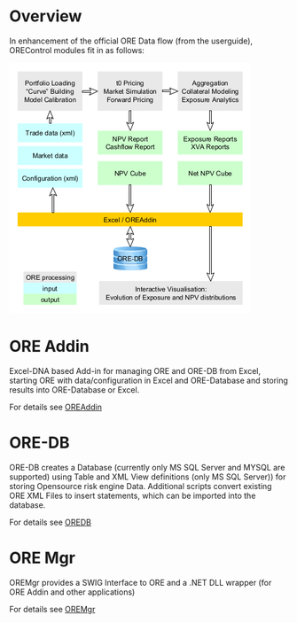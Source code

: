 # Overview

In enhancement of the official ORE Data flow (from the userguide), OREControl modules fit in as follows:

![Image of screenshot1](https://raw.githubusercontent.com/rkapl123/OREControl/master/docs/overview.png)


# ORE Addin

Excel-DNA based Add-in for managing ORE and ORE-DB from Excel, starting ORE with data/configuration in Excel and ORE-Database
and storing results into ORE-Database or Excel.

For details see [OREAddin](OREAddin.md)


# ORE-DB

ORE-DB creates a Database (currently only MS SQL Server and MYSQL are supported) using Table and XML View definitions (only MS SQL Server))
for storing Opensource risk engine Data. Additional scripts convert existing ORE XML Files to insert statements, which can be imported into the database.

For details see [OREDB](OREDB.md)

# ORE Mgr

OREMgr provides a SWIG Interface to ORE and a .NET DLL wrapper (for ORE Addin and other applications)

For details see [OREMgr](OREMgr.md)
